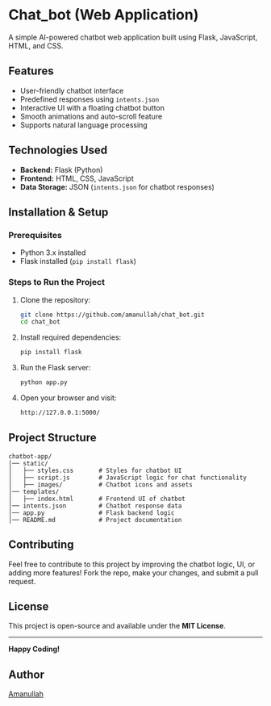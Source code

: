 # Chat_bot (Web Application)

A simple AI-powered chatbot web application built using Flask, JavaScript, HTML, and CSS.

## Features
- User-friendly chatbot interface
- Predefined responses using `intents.json`
- Interactive UI with a floating chatbot button
- Smooth animations and auto-scroll feature
- Supports natural language processing

## Technologies Used
- **Backend:** Flask (Python)
- **Frontend:** HTML, CSS, JavaScript
- **Data Storage:** JSON (`intents.json` for chatbot responses)

## Installation & Setup
### Prerequisites
- Python 3.x installed
- Flask installed (`pip install flask`)

### Steps to Run the Project
1. Clone the repository:
   ```sh
   git clone https://github.com/amanullah/chat_bot.git
   cd chat_bot
   ```
2. Install required dependencies:
   ```sh
   pip install flask
   ```
3. Run the Flask server:
   ```sh
   python app.py
   ```
4. Open your browser and visit:
   ```sh
   http://127.0.0.1:5000/
   ```

## Project Structure
```
chatbot-app/
│── static/
│   ├── styles.css       # Styles for chatbot UI
│   ├── script.js        # JavaScript logic for chat functionality
│   ├── images/          # Chatbot icons and assets
│── templates/
│   ├── index.html       # Frontend UI of chatbot
│── intents.json         # Chatbot response data
│── app.py               # Flask backend logic
│── README.md            # Project documentation
```

## Contributing
Feel free to contribute to this project by improving the chatbot logic, UI, or adding more features! Fork the repo, make your changes, and submit a pull request.

## License
This project is open-source and available under the **MIT License**.

---
**Happy Coding!**



## Author

[Amanullah](https://github.com/amanullah76)


